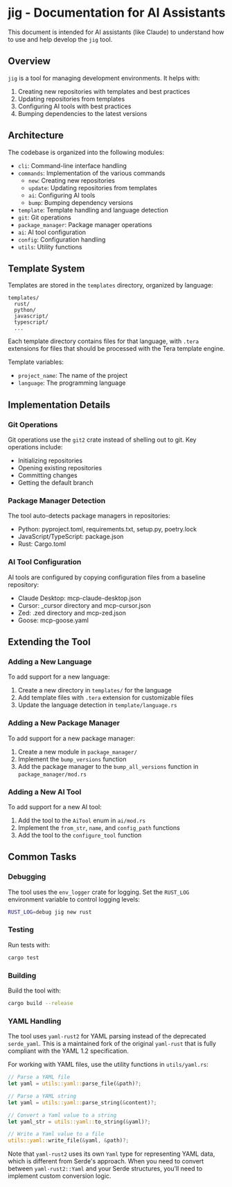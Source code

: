 # jig - Documentation for AI Assistants

This document is intended for AI assistants (like Claude) to understand how to use and help develop the `jig` tool.

## Overview

`jig` is a tool for managing development environments. It helps with:

1. Creating new repositories with templates and best practices
2. Updating repositories from templates
3. Configuring AI tools with best practices
4. Bumping dependencies to the latest versions

## Architecture

The codebase is organized into the following modules:

- `cli`: Command-line interface handling
- `commands`: Implementation of the various commands
  - `new`: Creating new repositories
  - `update`: Updating repositories from templates
  - `ai`: Configuring AI tools
  - `bump`: Bumping dependency versions
- `template`: Template handling and language detection
- `git`: Git operations
- `package_manager`: Package manager operations
- `ai`: AI tool configuration
- `config`: Configuration handling
- `utils`: Utility functions

## Template System

Templates are stored in the `templates` directory, organized by language:

```plaintext
templates/
  rust/
  python/
  javascript/
  typescript/
  ...
```

Each template directory contains files for that language, with `.tera` extensions for files that should be processed with the Tera template engine.

Template variables:

- `project_name`: The name of the project
- `language`: The programming language

## Implementation Details

### Git Operations

Git operations use the `git2` crate instead of shelling out to git. Key operations include:

- Initializing repositories
- Opening existing repositories
- Committing changes
- Getting the default branch

### Package Manager Detection

The tool auto-detects package managers in repositories:

- Python: pyproject.toml, requirements.txt, setup.py, poetry.lock
- JavaScript/TypeScript: package.json
- Rust: Cargo.toml

### AI Tool Configuration

AI tools are configured by copying configuration files from a baseline repository:

- Claude Desktop: mcp-claude-desktop.json
- Cursor: \_cursor directory and mcp-cursor.json
- Zed: .zed directory and mcp-zed.json
- Goose: mcp-goose.yaml

## Extending the Tool

### Adding a New Language

To add support for a new language:

1. Create a new directory in `templates/` for the language
2. Add template files with `.tera` extension for customizable files
3. Update the language detection in `template/language.rs`

### Adding a New Package Manager

To add support for a new package manager:

1. Create a new module in `package_manager/`
2. Implement the `bump_versions` function
3. Add the package manager to the `bump_all_versions` function in `package_manager/mod.rs`

### Adding a New AI Tool

To add support for a new AI tool:

1. Add the tool to the `AiTool` enum in `ai/mod.rs`
2. Implement the `from_str`, `name`, and `config_path` functions
3. Add the tool to the `configure_tool` function

## Common Tasks

### Debugging

The tool uses the `env_logger` crate for logging. Set the `RUST_LOG` environment variable to control logging levels:

```bash
RUST_LOG=debug jig new rust
```

### Testing

Run tests with:

```bash
cargo test
```

### Building

Build the tool with:

```bash
cargo build --release
```

### YAML Handling

The tool uses `yaml-rust2` for YAML parsing instead of the deprecated `serde_yaml`. This is a maintained fork of the original `yaml-rust` that is fully compliant with the YAML 1.2 specification.

For working with YAML files, use the utility functions in `utils/yaml.rs`:

```rust
// Parse a YAML file
let yaml = utils::yaml::parse_file(&path)?;

// Parse a YAML string
let yaml = utils::yaml::parse_string(&content)?;

// Convert a Yaml value to a string
let yaml_str = utils::yaml::to_string(&yaml)?;

// Write a Yaml value to a file
utils::yaml::write_file(&yaml, &path)?;
```

Note that `yaml-rust2` uses its own `Yaml` type for representing YAML data, which is different from Serde's approach. When you need to convert between `yaml-rust2::Yaml` and your Serde structures, you'll need to implement custom conversion logic.
